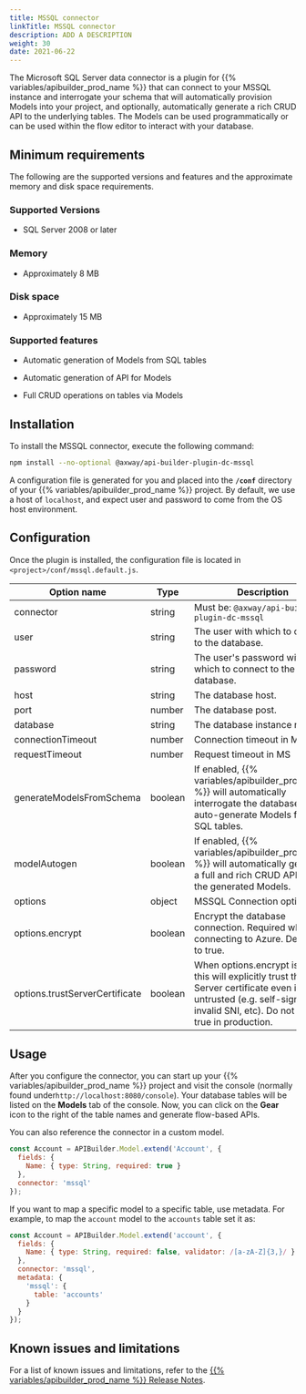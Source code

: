 ```yaml
---
title: MSSQL connector
linkTitle: MSSQL connector
description: ADD A DESCRIPTION
weight: 30
date: 2021-06-22
---
```


The Microsoft SQL Server data connector is a plugin for {{% variables/apibuilder_prod_name %}} that can connect to your MSSQL instance and interrogate your schema that will automatically provision Models into your project, and optionally, automatically generate a rich CRUD API to the underlying tables. The Models can be used programmatically or can be used within the flow editor to interact with your database.

## Minimum requirements

The following are the supported versions and features and the approximate memory and disk space requirements.

### Supported Versions

* SQL Server 2008 or later

### Memory

* Approximately 8 MB

### Disk space

* Approximately 15 MB

### Supported features

* Automatic generation of Models from SQL tables

* Automatic generation of API for Models

* Full CRUD operations on tables via Models

## Installation

To install the MSSQL connector, execute the following command:

```bash
npm install --no-optional @axway/api-builder-plugin-dc-mssql
```

A configuration file is generated for you and placed into the **`/conf`** directory of your {{% variables/apibuilder_prod_name %}} project. By default, we use a host of `localhost`, and expect user and password to come from the OS host environment.

## Configuration

Once the plugin is installed, the configuration file is located in `<project>/conf/mssql.default.js`.

| Option name | Type | Description |
| --- | --- | --- |
| connector | string | Must be: `@axway/api-builder-plugin-dc-mssql` |
| user | string | The user with which to connect to the database. |
| password | string | The user's password with which to connect to the database. |
| host | string | The database host. |
| port | number | The database post. |
| database | string | The database instance name. |
| connectionTimeout | number | Connection timeout in MS |
| requestTimeout | number | Request timeout in MS |
| generateModelsFromSchema | boolean | If enabled, {{% variables/apibuilder_prod_name %}} will automatically interrogate the database and auto-generate Models from SQL tables. |
| modelAutogen | boolean | If enabled, {{% variables/apibuilder_prod_name %}} will automatically generate a full and rich CRUD API from the generated Models. |
| options | object | MSSQL Connection options |
| options.encrypt | boolean | Encrypt the database connection. Required when connecting to Azure. Defaults to true. |
| options.trustServerCertificate | boolean | When options.encrypt is true, this will explicitly trust the SQL Server certificate even if it is untrusted (e.g. self-signed, invalid SNI, etc). Do not set to true in production. |

## Usage

After you configure the connector, you can start up your {{% variables/apibuilder_prod_name %}} project and visit the console (normally found under`http://localhost:8080/console`). Your database tables will be listed on the **Models** tab of the console. Now, you can click on the **Gear** icon to the right of the table names and generate flow-based APIs.

You can also reference the connector in a custom model.

```javascript
const Account = APIBuilder.Model.extend('Account', {
  fields: {
    Name: { type: String, required: true }
  },
  connector: 'mssql'
});
```

If you want to map a specific model to a specific table, use metadata. For example, to map the `account` model to the `accounts` table set it as:

```javascript
const Account = APIBuilder.Model.extend('account', {
  fields: {
    Name: { type: String, required: false, validator: /[a-zA-Z]{3,}/ }
  },
  connector: 'mssql',
  metadata: {
    'mssql': {
      table: 'accounts'
    }
  }
});
```

## Known issues and limitations

For a list of known issues and limitations, refer to the [{{% variables/apibuilder_prod_name %}} Release Notes](/docs/release_notes/).
